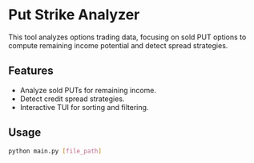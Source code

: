 # Put Strike Analyzer

This tool analyzes options trading data, focusing on sold PUT options to compute remaining income potential and detect spread strategies.

## Features

- Analyze sold PUTs for remaining income.
- Detect credit spread strategies.
- Interactive TUI for sorting and filtering.

## Usage

```bash
python main.py [file_path]
```
